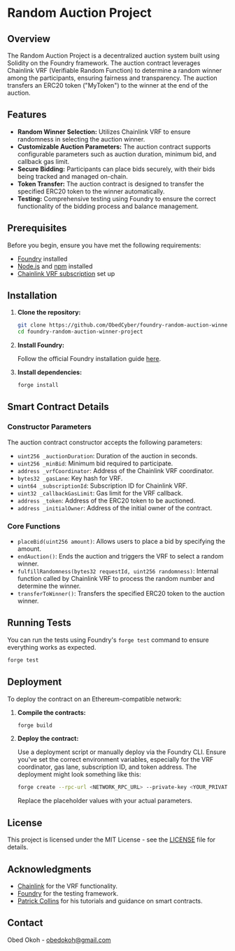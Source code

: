 # Random Auction Project

## Overview

The Random Auction Project is a decentralized auction system built using Solidity on the Foundry framework. The auction contract leverages Chainlink VRF (Verifiable Random Function) to determine a random winner among the participants, ensuring fairness and transparency. The auction transfers an ERC20 token ("MyToken") to the winner at the end of the auction.

## Features

- **Random Winner Selection:** Utilizes Chainlink VRF to ensure randomness in selecting the auction winner.
- **Customizable Auction Parameters:** The auction contract supports configurable parameters such as auction duration, minimum bid, and callback gas limit.
- **Secure Bidding:** Participants can place bids securely, with their bids being tracked and managed on-chain.
- **Token Transfer:** The auction contract is designed to transfer the specified ERC20 token to the winner automatically.
- **Testing:** Comprehensive testing using Foundry to ensure the correct functionality of the bidding process and balance management.

## Prerequisites

Before you begin, ensure you have met the following requirements:

- [Foundry](https://book.getfoundry.sh/) installed
- [Node.js](https://nodejs.org/) and [npm](https://www.npmjs.com/) installed
- [Chainlink VRF subscription](https://docs.chain.link/docs/get-a-random-number/) set up

## Installation

1. **Clone the repository:**

    ```bash
    git clone https://github.com/ObedCyber/foundry-random-auction-winner-project.git
    cd foundry-random-auction-winner-project
    ```

2. **Install Foundry:**

    Follow the official Foundry installation guide [here](https://book.getfoundry.sh/getting-started/installation).

3. **Install dependencies:**

    ```bash
    forge install
    ```

## Smart Contract Details

### Constructor Parameters

The auction contract constructor accepts the following parameters:

- `uint256 _auctionDuration`: Duration of the auction in seconds.
- `uint256 _minBid`: Minimum bid required to participate.
- `address _vrfCoordinator`: Address of the Chainlink VRF coordinator.
- `bytes32 _gasLane`: Key hash for VRF.
- `uint64 _subscriptionId`: Subscription ID for Chainlink VRF.
- `uint32 _callbackGasLimit`: Gas limit for the VRF callback.
- `address _token`: Address of the ERC20 token to be auctioned.
- `address _initialOwner`: Address of the initial owner of the contract.

### Core Functions

- `placeBid(uint256 amount)`: Allows users to place a bid by specifying the amount.
- `endAuction()`: Ends the auction and triggers the VRF to select a random winner.
- `fulfillRandomness(bytes32 requestId, uint256 randomness)`: Internal function called by Chainlink VRF to process the random number and determine the winner.
- `transferToWinner()`: Transfers the specified ERC20 token to the auction winner.

## Running Tests

You can run the tests using Foundry's `forge test` command to ensure everything works as expected.

```bash
forge test
```

## Deployment

To deploy the contract on an Ethereum-compatible network:

1. **Compile the contracts:**

    ```bash
    forge build
    ```

2. **Deploy the contract:**

    Use a deployment script or manually deploy via the Foundry CLI. Ensure you've set the correct environment variables, especially for the VRF coordinator, gas lane, subscription ID, and token address. The deployment might look something like this:

    ```bash
    forge create --rpc-url <NETWORK_RPC_URL> --private-key <YOUR_PRIVATE_KEY> src/Auction.sol:Auction --constructor-args <auctionDuration> <minBid> <vrfCoordinator> <gasLane> <subscriptionId> <callbackGasLimit> <tokenAddress> <initialOwner>
    ```

    Replace the placeholder values with your actual parameters.

## License

This project is licensed under the MIT License - see the [LICENSE](LICENSE) file for details.

## Acknowledgments

- [Chainlink](https://chain.link/) for the VRF functionality.
- [Foundry](https://github.com/foundry-rs/foundry) for the testing framework.
- [Patrick Collins](https://github.com/PatrickAlphaC) for his tutorials and guidance on smart contracts.

## Contact

Obed Okoh - obedokoh@gmail.com